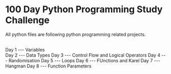 # 100 Day Python Programming Study Challenge

All python files are following python programming related projects.

<br /> Day 1 --- Variables
<br /> Day 2 --- Data Types
Day 3 --- Control Flow and Logical Operators
Day 4 --- Randomisation
Day 5 --- Loops
Day 6 --- FUnctions and Karel
Day 7 --- Hangman
Day 8 --- Function Parameters
